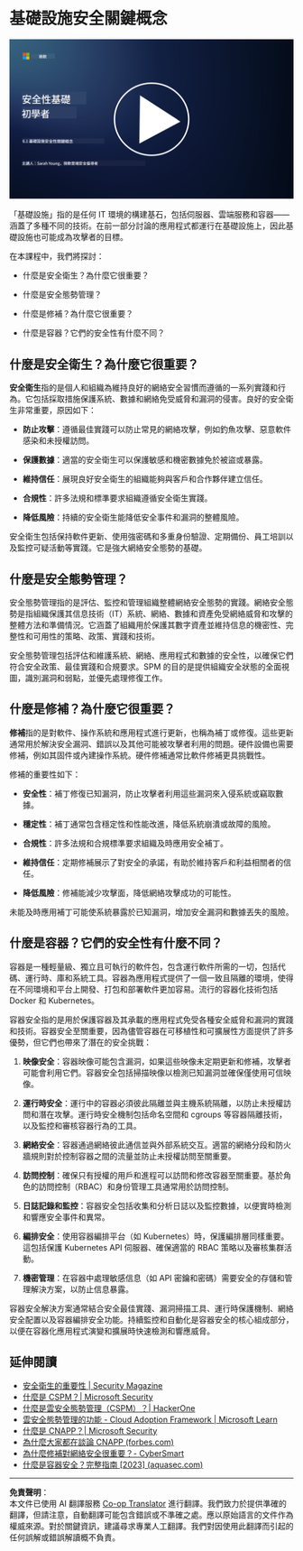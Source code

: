 <!--
CO_OP_TRANSLATOR_METADATA:
{
  "original_hash": "882ebf66a648f419bcbf680ed6aefa00",
  "translation_date": "2025-09-03T23:11:09+00:00",
  "source_file": "6.1 Infrastructure security key concepts.md",
  "language_code": "mo"
}
-->
# 基礎設施安全關鍵概念

[![觀看影片](../../translated_images/6-1_placeholder.773c176b8b7e3560d49a8ab481a9457006c04ad3c7b3acd4a4291af6da21df7f.mo.png)](https://learn-video.azurefd.net/vod/player?id=729d969e-c8ce-4889-aaa0-e5d92658ed62)

「基礎設施」指的是任何 IT 環境的構建基石，包括伺服器、雲端服務和容器——涵蓋了多種不同的技術。在前一部分討論的應用程式都運行在基礎設施上，因此基礎設施也可能成為攻擊者的目標。

在本課程中，我們將探討：

- 什麼是安全衛生？為什麼它很重要？

- 什麼是安全態勢管理？

- 什麼是修補？為什麼它很重要？

- 什麼是容器？它們的安全性有什麼不同？

## 什麼是安全衛生？為什麼它很重要？

**安全衛生**指的是個人和組織為維持良好的網絡安全習慣而遵循的一系列實踐和行為。它包括採取措施保護系統、數據和網絡免受威脅和漏洞的侵害。良好的安全衛生非常重要，原因如下：

- **防止攻擊**：遵循最佳實踐可以防止常見的網絡攻擊，例如釣魚攻擊、惡意軟件感染和未授權訪問。

- **保護數據**：適當的安全衛生可以保護敏感和機密數據免於被盜或暴露。

- **維持信任**：展現良好安全衛生的組織能夠與客戶和合作夥伴建立信任。

- **合規性**：許多法規和標準要求組織遵循安全衛生實踐。

- **降低風險**：持續的安全衛生能降低安全事件和漏洞的整體風險。

安全衛生包括保持軟件更新、使用強密碼和多重身份驗證、定期備份、員工培訓以及監控可疑活動等實踐。它是強大網絡安全態勢的基礎。

## 什麼是安全態勢管理？

安全態勢管理指的是評估、監控和管理組織整體網絡安全態勢的實踐。網絡安全態勢是指組織保護其信息技術（IT）系統、網絡、數據和資產免受網絡威脅和攻擊的整體方法和準備情況。它涵蓋了組織用於保護其數字資產並維持信息的機密性、完整性和可用性的策略、政策、實踐和技術。

安全態勢管理包括評估和維護系統、網絡、應用程式和數據的安全性，以確保它們符合安全政策、最佳實踐和合規要求。SPM 的目的是提供組織安全狀態的全面視圖，識別漏洞和弱點，並優先處理修復工作。

## 什麼是修補？為什麼它很重要？

**修補**指的是對軟件、操作系統和應用程式進行更新，也稱為補丁或修復。這些更新通常用於解決安全漏洞、錯誤以及其他可能被攻擊者利用的問題。硬件設備也需要修補，例如其固件或內建操作系統。硬件修補通常比軟件修補更具挑戰性。

修補的重要性如下：

- **安全性**：補丁修復已知漏洞，防止攻擊者利用這些漏洞來入侵系統或竊取數據。

- **穩定性**：補丁通常包含穩定性和性能改進，降低系統崩潰或故障的風險。

- **合規性**：許多法規和合規標準要求組織及時應用安全補丁。

- **維持信任**：定期修補展示了對安全的承諾，有助於維持客戶和利益相關者的信任。

- **降低風險**：修補能減少攻擊面，降低網絡攻擊成功的可能性。

未能及時應用補丁可能使系統暴露於已知漏洞，增加安全漏洞和數據丟失的風險。

## 什麼是容器？它們的安全性有什麼不同？

容器是一種輕量級、獨立且可執行的軟件包，包含運行軟件所需的一切，包括代碼、運行時、庫和系統工具。容器為應用程式提供了一個一致且隔離的環境，使得在不同環境和平台上開發、打包和部署軟件更加容易。流行的容器化技術包括 Docker 和 Kubernetes。

容器安全指的是用於保護容器及其承載的應用程式免受各種安全威脅和漏洞的實踐和技術。容器安全至關重要，因為儘管容器在可移植性和可擴展性方面提供了許多優勢，但它們也帶來了潛在的安全挑戰：

1. **映像安全**：容器映像可能包含漏洞，如果這些映像未定期更新和修補，攻擊者可能會利用它們。容器安全包括掃描映像以檢測已知漏洞並確保僅使用可信映像。

2. **運行時安全**：運行中的容器必須彼此隔離並與主機系統隔離，以防止未授權訪問和潛在攻擊。運行時安全機制包括命名空間和 cgroups 等容器隔離技術，以及監控和審核容器行為的工具。

3. **網絡安全**：容器通過網絡彼此通信並與外部系統交互。適當的網絡分段和防火牆規則對於控制容器之間的流量並防止未授權訪問至關重要。

4. **訪問控制**：確保只有授權的用戶和進程可以訪問和修改容器至關重要。基於角色的訪問控制（RBAC）和身份管理工具通常用於訪問控制。

5. **日誌記錄和監控**：容器安全包括收集和分析日誌以及監控數據，以便實時檢測和響應安全事件和異常。

6. **編排安全**：使用容器編排平台（如 Kubernetes）時，保護編排層同樣重要。這包括保護 Kubernetes API 伺服器、確保適當的 RBAC 策略以及審核集群活動。

7. **機密管理**：在容器中處理敏感信息（如 API 密鑰和密碼）需要安全的存儲和管理解決方案，以防止信息暴露。

容器安全解決方案通常結合安全最佳實踐、漏洞掃描工具、運行時保護機制、網絡安全配置以及容器編排安全功能。持續監控和自動化是容器安全的核心組成部分，以便在容器化應用程式演變和擴展時快速檢測和響應威脅。

## 延伸閱讀

- [安全衛生的重要性 | Security Magazine](https://www.securitymagazine.com/articles/99510-the-importance-of-security-hygiene)
- [什麼是 CSPM？| Microsoft Security](https://www.microsoft.com/security/business/security-101/what-is-cspm?WT.mc_id=academic-96948-sayoung)
- [什麼是雲安全態勢管理（CSPM）？| HackerOne](https://www.hackerone.com/knowledge-center/what-cloud-security-posture-management)
- [雲安全態勢管理的功能 - Cloud Adoption Framework | Microsoft Learn](https://learn.microsoft.com/azure/cloud-adoption-framework/organize/cloud-security-posture-management?WT.mc_id=academic-96948-sayoung)
- [什麼是 CNAPP？| Microsoft Security](https://www.microsoft.com/security/business/security-101/what-is-cnapp)
- [為什麼大家都在談論 CNAPP (forbes.com)](https://www.forbes.com/sites/forbestechcouncil/2021/12/10/why-everyone-is-talking-about-cnapp/?sh=567275ca1549)
- [為什麼修補對網絡安全很重要？- CyberSmart](https://cybersmart.co.uk/blog/why-is-patching-important-to-cybersecurity/)
- [什麼是容器安全？完整指南 [2023] (aquasec.com)](https://www.aquasec.com/cloud-native-academy/container-security/container-security/)

---

**免責聲明**：  
本文件已使用 AI 翻譯服務 [Co-op Translator](https://github.com/Azure/co-op-translator) 進行翻譯。我們致力於提供準確的翻譯，但請注意，自動翻譯可能包含錯誤或不準確之處。應以原始語言的文件作為權威來源。對於關鍵資訊，建議尋求專業人工翻譯。我們對因使用此翻譯而引起的任何誤解或錯誤解讀概不負責。